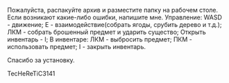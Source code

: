 Пожалуйста, распакуйте архив и разместите папку на рабочем столе.
Если возникают какие-либо ошибки, напишите мне.
Управление:
WASD - движение;
E - взаимодействие(собрать ягоды, срубить дерево и т.д.);
ЛКМ - собрать брошенный предмет и ударить существо;
Открыть инвентарь - I;
В инвентаре:
ЛКМ - выбросить предмет;
ПКМ - использовать предмет;
I - закрыть инвентарь.

Спасибо за установку.

TecHeReTiC3141
